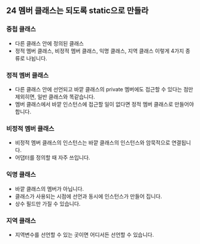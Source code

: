 ## 24 멤버 클래스는 되도록 static으로 만들라

### 중첩 클래스

-   다른 클래스 안에 정의된 클래스
-   정적 멤버 클래스, 비정적 멤버 클래스, 익명 클래스, 지역 클래스 이렇게 4가지 종류로 나뉩니다.

### 정적 멤버 클래스

-   다른 클래스 안에 선언되고 바깥 클래스의 private 멤버에도 접근할 수 있다는 점만 제외히면, 일반 클래스와 똑같습니다.
-   멤버 클래스에서 바깥 인스턴스에 접근할 일이 없다면 정적 멤버 클래스로 만들어야 합니다.

### 비정적 멤버 클래스

-   비정적 멤버 클래스의 인스턴스는 바깥 클래스의 인스턴스와 암묵적으로 연결됩니다.
-   어댑터를 정의할 때 자주 쓰입니다.

### 익명 클래스

-   바깥 클래스의 멤버가 아닙니다.
-   클래스가 사용되는 시점에 선언과 동시에 인스턴스가 만들어 집니다.
-   상수 필드만 가질 수 있습니다.

### 지역 클래스

-   지역변수를 선언할 수 있는 곳이면 어디서든 선언할 수 있습니다.
